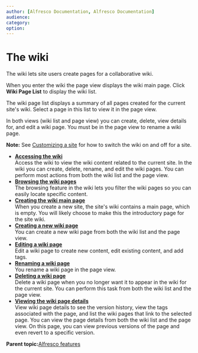 ```yaml
---
author: [Alfresco Documentation, Alfresco Documentation]
audience: 
category: 
option: 
---
```


# The wiki

The wiki lets site users create pages for a collaborative wiki.

When you enter the wiki the page view displays the wiki main page. Click **Wiki Page List** to display the wiki list.

The wiki page list displays a summary of all pages created for the current site's wiki. Select a page in this list to view it in the page view.

In both views \(wiki list and page view\) you can create, delete, view details for, and edit a wiki page. You must be in the page view to rename a wiki page.

**Note:** See [Customizing a site](../tasks/site-customize.md) for how to switch the wiki on and off for a site.

-   **[Accessing the wiki](../tasks/wiki-page-access.md)**  
Access the wiki to view the wiki content related to the current site. In the wiki you can create, delete, rename, and edit the wiki pages. You can perform most actions from both the wiki list and the page view.
-   **[Browsing the wiki pages](../tasks/wiki-browse-pages.md)**  
The browsing feature in the wiki lets you filter the wiki pages so you can easily locate specific content.
-   **[Creating the wiki main page](../tasks/wiki-page-main-create.md)**  
When you create a new site, the site's wiki contains a main page, which is empty. You will likely choose to make this the introductory page for the site wiki.
-   **[Creating a new wiki page](../tasks/wiki-page-create.md)**  
You can create a new wiki page from both the wiki list and the page view.
-   **[Editing a wiki page](../tasks/wiki-page-edit.md)**  
Edit a wiki page to create new content, edit existing content, and add tags.
-   **[Renaming a wiki page](../tasks/wiki-page-rename.md)**  
You rename a wiki page in the page view.
-   **[Deleting a wiki page](../tasks/wiki-page-delete.md)**  
Delete a wiki page when you no longer want it to appear in the wiki for the current site. You can perform this task from both the wiki list and the page view.
-   **[Viewing the wiki page details](../tasks/wiki-page-view-details.md)**  
View wiki page details to see the version history, view the tags associated with the page, and list the wiki pages that link to the selected page. You can view the page details from both the wiki list and the page view. On this page, you can view previous versions of the page and even revert to a specific version.

**Parent topic:**[Alfresco features](../concepts/alfresco-features.md)

